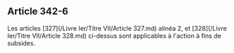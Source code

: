 Article 342-6
----
Les articles [327](/Livre Ier/Titre VII/Article 327.md) alinéa 2, et [328](/Livre Ier/Titre VII/Article 328.md) ci-dessus sont applicables à l'action à fins
de subsides.
